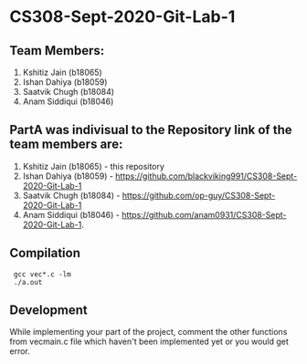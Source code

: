 # CS308-Sept-2020-Git-Lab-1
## Team Members:
  1) Kshitiz Jain (b18065)
  2) Ishan Dahiya (b18059)
  3) Saatvik Chugh (b18084)
  4) Anam Siddiqui (b18046)
 
## PartA was indivisual to the Repository link of the team members are:
  1) Kshitiz Jain (b18065) - this repository
  2) Ishan Dahiya (b18059) - https://github.com/blackviking991/CS308-Sept-2020-Git-Lab-1
  3) Saatvik Chugh (b18084) - https://github.com/op-guy/CS308-Sept-2020-Git-Lab-1
  4) Anam Siddiqui (b18046) - https://github.com/anam0931/CS308-Sept-2020-Git-Lab-1.

## Compilation
```
 gcc vec*.c -lm
 ./a.out
```

## Development
While implementing your part of the project, comment the other functions from vecmain.c file which haven't been implemented yet or you would get error.
